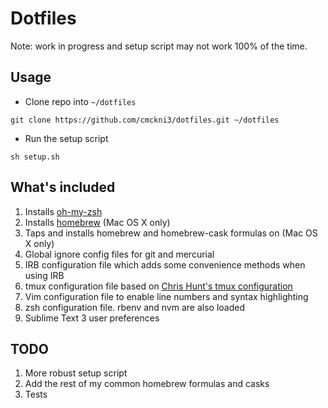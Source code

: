 # Dotfiles

Note: work in progress and setup script may not work 100% of the time.

## Usage

* Clone repo into `~/dotfiles`

```
git clone https://github.com/cmckni3/dotfiles.git ~/dotfiles
```

* Run the setup script

```
sh setup.sh
```


## What's included

1. Installs [oh-my-zsh](https://github.com/robbyrussell/oh-my-zsh)
1. Installs [homebrew](http://brew.sh/) (Mac OS X only)
1. Taps and installs homebrew and homebrew-cask formulas on (Mac OS X only)
1. Global ignore config files for git and mercurial
1. IRB configuration file which adds some convenience methods when using IRB
1. tmux configuration file based on [Chris Hunt's tmux configuration](https://github.com/chrishunt/dot-files/blob/master/.tmux.conf)
1. Vim configuration file to enable line numbers and syntax highlighting
1. zsh configuration file. rbenv and nvm are also loaded
1. Sublime Text 3 user preferences

## TODO

1. More robust setup script
1. Add the rest of my common homebrew formulas and casks
1. Tests

